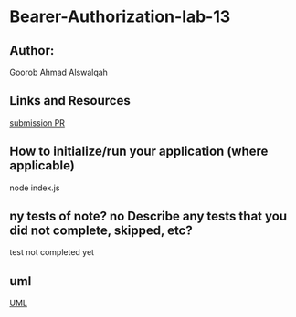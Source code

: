 # Bearer-Authorization-lab-13
## Author:
Goorob Ahmad Alswalqah

## Links and Resources
[submission PR]()
 

## How to initialize/run your application (where applicable)
node index.js


## ny tests of note? no Describe any tests that you did not complete, skipped, etc?
test not completed yet


## uml
[UML]()
